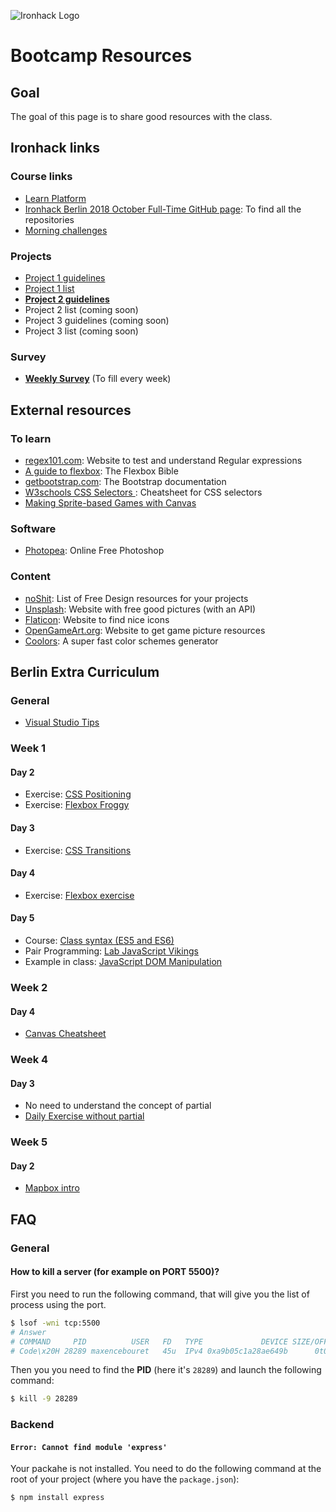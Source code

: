 ![Ironhack Logo](https://i.imgur.com/uYvaMH6.png)

# Bootcamp Resources

## Goal

The goal of this page is to share good resources with the class.

## Ironhack links

### Course links
- [Learn Platform](http://learn.ironhack.com)
- [Ironhack Berlin 2018 October Full-Time GitHub page](https://github.com/orgs/ironhack-berlin-2018-october-ft/): To find all the repositories
- [Morning challenges](https://repl.it/@MaxenceBouret/morning-challenge-october)


### Projects
- [Project 1 guidelines](https://docs.google.com/presentation/d/17PPiYmF8CzFx-x980UMPx-jsUJPmTj67HVJWo96OHKg/edit?usp=sharing)
- [Project 1 list](https://docs.google.com/spreadsheets/d/1ik82xwJmrkLMWMQip2Q3yXl3pTu69z5zxHMtPdoXd80/edit?usp=sharing)
- **[Project 2 guidelines](https://docs.google.com/presentation/d/1k4ZU5gKLfIsW7dtjnUGYTlqPn37c8YYo_WBDql6L1jA/edit?usp=sharing)**
- Project 2 list (coming soon)
- Project 3 guidelines (coming soon)
- Project 3 list (coming soon)


### Survey
- [**Weekly Survey**](https://goo.gl/forms/nMvgsTMOGUahZWk42) (To fill every week)
<!-- - [Anonymous Survey](https://sayat.me/mc100s)  -->


## External resources

### To learn
- [regex101.com](https://regex101.com/): Website to test and understand Regular expressions
- [A guide to flexbox](https://css-tricks.com/snippets/css/a-guide-to-flexbox/): The Flexbox Bible
- [getbootstrap.com](http://getbootstrap.com): The Bootstrap documentation
- [W3schools CSS Selectors ](https://www.w3schools.com/cssref/css_selectors.asp): Cheatsheet for CSS selectors
- [Making Sprite-based Games with Canvas](https://github.com/jlongster/canvas-game-bootstrap/blob/master/tutorial.md)

### Software
- [Photopea](https://photopea.com): Online Free Photoshop

### Content
- [noShit](https://noshit.xyz/): List of Free Design resources for your projects
- [Unsplash](http://unsplash.com): Website with free good pictures (with an API)
- [Flaticon](http://flaticon.com): Website to find nice icons
- [OpenGameArt.org](https://opengameart.org): Website to get game picture resources
- [Coolors](https://coolors.co): A super fast color schemes generator

## Berlin Extra Curriculum

### General
- [Visual Studio Tips](./visualstudio.md)


### Week 1

#### Day 2
- Exercise: [CSS Positioning](./exercises/css-positioning/README.md)
- Exercise: [Flexbox Froggy](https://flexboxfroggy.com)

#### Day 3
- Exercise: [CSS Transitions](https://codepen.io/maxencebouret/pen/NOjKga?editors=1100)

#### Day 4
- Exercise: [Flexbox exercise](https://codepen.io/maxencebouret/pen/QZgvdp?editors=1100)

#### Day 5
- Course: [Class syntax (ES5 and ES6)](./module-1/classes.md)
- Pair Programming: [Lab JavaScript Vikings](https://github.com/ironhack-berlin-2018-october-ft/lab-javascript-vikings)
- Example in class: [JavaScript DOM Manipulation](https://github.com/ironhack-berlin-2018-october-ft/w1-friday-dom-manipulation)


### Week 2

#### Day 4
- [Canvas Cheatsheet](./module-1/canvas.md)

### Week 4

#### Day 3
- No need to understand the concept of partial
- [Daily Exercise without partial](https://github.com/ironhack-berlin-2018-october-ft/lab-ironbeers)


### Week 5

#### Day 2
- [Mapbox intro](https://github.com/ironhack-berlin-2018-october-ft/mapbox-intro)


## FAQ

### General

#### How to kill a server (for example on PORT 5500)?

First you need to run the following command, that will give you the list of process using the port.
```sh
$ lsof -wni tcp:5500
# Answer 
# COMMAND     PID          USER   FD   TYPE             DEVICE SIZE/OFF NODE NAME
# Code\x20H 28289 maxencebouret   45u  IPv4 0xa9b05c1a28ae649b      0t0  TCP *:fcp-addr-srvr1 (LISTEN)
```

Then you you need to find the **PID** (here it's `28289`) and launch the following command:
```sh
$ kill -9 28289
```

### Backend

#### `Error: Cannot find module 'express'`

Your packahe is not installed. You need to do the following command at the root of your project (where you have the `package.json`): 
```sh
$ npm install express
```
